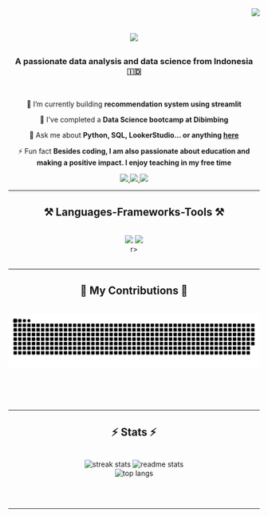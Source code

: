 <img align="right" src="https://visitor-badge.laobi.icu/badge?page_id=novitaftr.novitaftr" />

<h1 align="center">
    <img src="https://readme-typing-svg.herokuapp.com/?font=Righteous&size=35&center=true&vCenter=true&width=500&height=70&duration=4000&lines=Hi+There!+👋;+I'm+Novita+Fitriani!;" />
</h1>

<h3 align="center">A passionate data analysis and data science from Indonesia 🇮🇩 </h3>

<br/>

<div align="center">
 
 🔭 I’m currently building **recommendation system using streamlit**
 
 🌱 I've completed a **Data Science bootcamp at Dibimbing**

💬 Ask me about **Python, SQL, LookerStudio... or anything [here](https://github.com/novitaftr/novitaftr/issues)**

⚡ Fun fact **Besides coding, I am also passionate about education and making a positive impact. I enjoy teaching in my free time**

 </div>
 
<div align="center"> 
  <a href="mailto:novitafitriani51@gmail.com">
    <img src="https://img.shields.io/badge/Gmail-333333?style=for-the-badge&logo=gmail&logoColor=red" />
  </a>
  <a href="https://linkedin.com/in/novitafitriani" target="_blank">
    <img src="https://img.shields.io/badge/LinkedIn-0077B5?style=for-the-badge&logo=linkedin&logoColor=white" target="_blank" />
  </a>
<a href="https://medium.com/@novitaftr" target="_blank">
    <img src="https://img.shields.io/badge/Medium-12100E?style=for-the-badge&logo=medium&logoColor=white" target="_blank" />
  </a>  
</div>

 <hr/>
 
<h2 align="center">⚒️ Languages-Frameworks-Tools ⚒️</h2>
<br/>
<div align="center">
    <img src="https://skillicons.dev/icons?i=python,postgres,sklearn" />
    <img src="https://skillicons.dev/icons?i=arduino,github,anaconda,vscode" /><br>r>
</div>

<br/>
<hr/>


<div align="center">
  <h2>🐍 My Contributions 🐍</h2>
  <br>
  <img alt="snake eating my contributions" src="https://raw.githubusercontent.com/novitaftr/novitaftr/output/github-contribution-grid-snake.svg" />
  
  <br/><br/><br/>
</div>

<hr/>

<h2 align="center">⚡ Stats ⚡</h2>
<br>
<div align=center>
  <img width=390 src="https://streak-stats.demolab.com/?user=novitaftr&count_private=true&theme=react&border_radius=10" alt="streak stats"/>
  <img width=390 src="https://github-readme-stats.vercel.app/api?username=novitaftr&count_private=true&show_icons=true&theme=react&rank_icon=github&border_radius=10" alt="readme stats" />
  <br/>
  <img width=325 align="center" src="https://github-readme-stats.vercel.app/api/top-langs/?username=novitaftr&hide=HTML&langs_count=8&layout=compact&theme=react&border_radius=10&size_weight=0.5&count_weight=0.5&exclude_repo=github-readme-stats" alt="top langs" />
</div>

<br/><br/>

<hr/>
